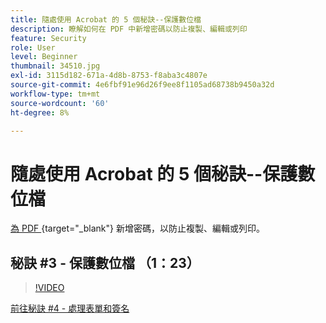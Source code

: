 ```yaml
---
title: 隨處使用 Acrobat 的 5 個秘訣--保護數位檔
description: 瞭解如何在 PDF 中新增密碼以防止複製、編輯或列印
feature: Security
role: User
level: Beginner
thumbnail: 34510.jpg
exl-id: 3115d182-671a-4d8b-8753-f8aba3c4807e
source-git-commit: 4e6fbf91e96d26f9ee8f1105ad68738b9450a32d
workflow-type: tm+mt
source-wordcount: '60'
ht-degree: 8%

---
```


# 隨處使用 Acrobat 的 5 個秘訣--保護數位檔

[為 PDF ](https://www.adobe.com/tw/acrobat/online/password-protect-pdf.html) {target="_blank"} 新增密碼，以防止複製、編輯或列印。

## 秘訣 #3 - 保護數位檔 （1：23）

>[!VIDEO](https://video.tv.adobe.com/v/34510?quality=12&learn=on&hidetitle=true)

[前往秘訣 #4 - 處理表單和簽名](work-with-forms-and-signatures.md)